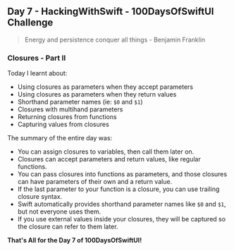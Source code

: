 ## Day 7 - HackingWithSwift - 100DaysOfSwiftUI Challenge

> Energy and persistence conquer all things - Benjamin Franklin

### Closures - Part II

Today I learnt about:

- Using closures as parameters when they accept parameters
- Using closures as parameters when they return values
- Shorthand parameter names (ie: ```$0``` and ```$1```)
- Closures with multihand parameters
- Returning closures from functions
- Capturing values from closures

The summary of the entire day was:

- You can assign closures to variables, then call them later on.
- Closures can accept parameters and return values, like regular functions.
- You can pass closures into functions as parameters, and those closures can have parameters of their own and a return value.
- If the last parameter to your function is a closure, you can use trailing closure syntax.
- Swift automatically provides shorthand parameter names like ```$0``` and ```$1```, but not everyone uses them.
- If you use external values inside your closures, they will be captured so the closure can refer to them later.

**That's All for the Day 7 of 100DaysOfSwiftUI!**

